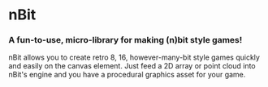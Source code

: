 # nBit
### A fun-to-use, micro-library for making (n)bit style games!  

nBit allows you to create retro 8, 16, however-many-bit style games quickly and easily on the canvas element. Just feed a 2D array or point cloud into nBit's engine and you have a procedural graphics asset for your game.
